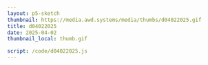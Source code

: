 ```yaml
---
layout: p5-sketch
thumbnail: https://media.awd.systems/media/thumbs/d04022025.gif
title: d04022025
date: 2025-04-02
thumbnail_local: thumb.gif

script: /code/d04022025.js
---
```

